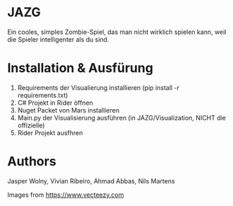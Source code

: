 # JAZG

Ein cooles, simples Zombie-Spiel, das man nicht wirklich spielen kann, weil die Spieler intelligenter als du sind.

# Installation & Ausfürung

1. Requirements der Visualierung installieren (pip install -r requirements.txt)
2. C# Projekt in Rider öffnen
3. Nuget Packet von Mars installieren
4. Main.py der Visualisierung ausführen (in JAZG/Visualization, NICHT die offizielle)
5. Rider Projekt ausfhren

# Authors

Jasper Wolny, Vivian Ribeiro, Ahmad Abbas, Nils Martens

Images from https://www.vecteezy.com
